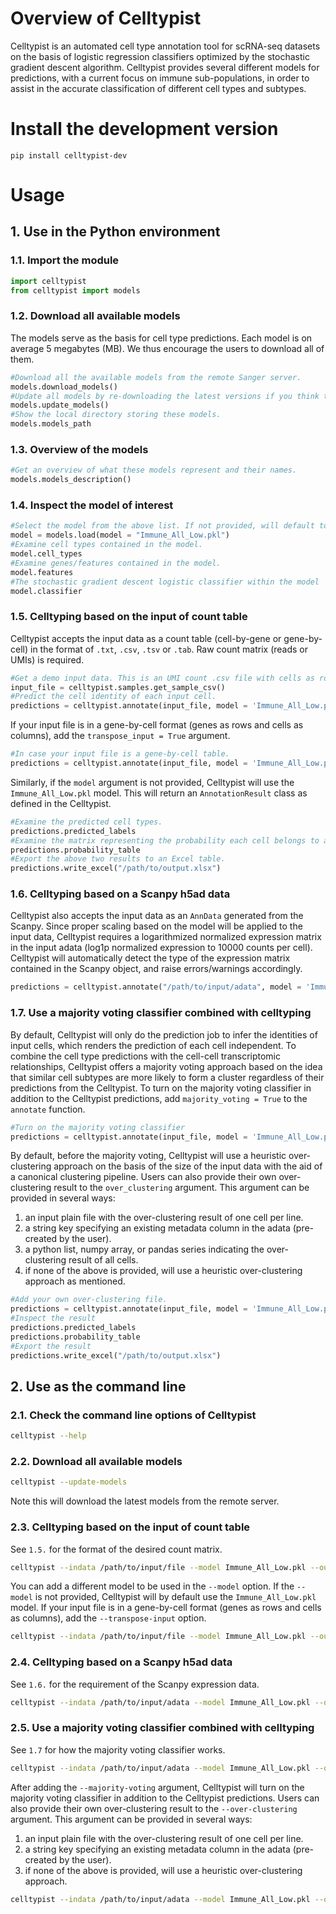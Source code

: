 # Overview of Celltypist
Celltypist is an automated cell type annotation tool for scRNA-seq datasets on the basis of logistic regression classifiers optimized by the stochastic gradient descent algorithm. Celltypist provides several different models for predictions, with a current focus on immune sub-populations, in order to assist in the accurate classification of different cell types and subtypes.

# Install the development version
```console
pip install celltypist-dev
```

# Usage

## 1. Use in the Python environment

### 1.1. Import the module
```python
import celltypist
from celltypist import models
```

### 1.2. Download all available models
The models serve as the basis for cell type predictions. Each model is on average 5 megabytes (MB). We thus encourage the users to download all of them.
```python
#Download all the available models from the remote Sanger server.
models.download_models()
#Update all models by re-downloading the latest versions if you think they may be outdated.
models.update_models()
#Show the local directory storing these models.
models.models_path
```

### 1.3. Overview of the models
```python
#Get an overview of what these models represent and their names.
models.models_description()
```
### 1.4. Inspect the model of interest
```python
#Select the model from the above list. If not provided, will default to `Immune_All_Low.pkl`.  
model = models.load(model = "Immune_All_Low.pkl")
#Examine cell types contained in the model.
model.cell_types
#Examine genes/features contained in the model.
model.features
#The stochastic gradient descent logistic classifier within the model
model.classifier
```
### 1.5. Celltyping based on the input of count table 

Celltypist accepts the input data as a count table (cell-by-gene or gene-by-cell) in the format of `.txt`, `.csv`, `.tsv` or `.tab`. Raw count matrix (reads or UMIs) is required.
```python
#Get a demo input data. This is an UMI count .csv file with cells as rows and genes as columns.
input_file = celltypist.samples.get_sample_csv()
#Predict the cell identity of each input cell.
predictions = celltypist.annotate(input_file, model = 'Immune_All_Low.pkl')
```
If your input file is in a gene-by-cell format (genes as rows and cells as columns), add the `transpose_input = True` argument.
```python
#In case your input file is a gene-by-cell table.
predictions = celltypist.annotate(input_file, model = 'Immune_All_Low.pkl', transpose_input = True)
```

Similarly, if the `model` argument is not provided, Celltypist will use the `Immune_All_Low.pkl` model.
This will return an `AnnotationResult` class as defined in the Celltypist.
```python
#Examine the predicted cell types.
predictions.predicted_labels
#Examine the matrix representing the probability each cell belongs to a given cell type.
predictions.probability_table
#Export the above two results to an Excel table.
predictions.write_excel("/path/to/output.xlsx")
```
### 1.6. Celltyping based on a Scanpy h5ad data
Celltypist also accepts the input data as an `AnnData` generated from the Scanpy. Since proper scaling based on the model will be applied to the input data, Celltypist requires a logarithmized normalized expression matrix in the input adata (log1p normalized expression to 10000 counts per cell). Celltypist will automatically detect the type of the expression matrix contained in the Scanpy object, and raise errors/warnings accordingly.
```python
predictions = celltypist.annotate("/path/to/input/adata", model = 'Immune_All_Low.pkl')
```

### 1.7. Use a majority voting classifier combined with celltyping 
By default, Celltypist will only do the prediction job to infer the identities of input cells, which renders the prediction of each cell independent. To combine the cell type predictions with the cell-cell transcriptomic relationships, Celltypist offers a majority voting approach based on the idea that similar cell subtypes are more likely to form a cluster regardless of their predictions from the Celltypist. 
To turn on the majority voting classifier in addition to the Celltypist predictions, add `majority_voting = True` to the `annotate` function. 
```python
#Turn on the majority voting classifier
predictions = celltypist.annotate(input_file, model = 'Immune_All_Low.pkl', majority_voting = True)
```

By default, before the majority voting, Celltypist will use a heuristic over-clustering approach on the basis of the size of the input data with the aid of a canonical clustering pipeline. Users can also provide their own over-clustering result to the `over_clustering` argument. This argument can be provided in several ways:
   1) an input plain file with the over-clustering result of one cell per line.
   2) a string key specifying an existing metadata column in the adata (pre-created by the user).
   3) a python list, numpy array, or pandas series indicating the over-clustering result of all cells.
   4) if none of the above is provided, will use a heuristic over-clustering approach as mentioned.
```python
#Add your own over-clustering file.
predictions = celltypist.annotate(input_file, model = 'Immune_All_Low.pkl', majority_voting = True, over_clustering = "/path/to/over_clustering/file")
#Inspect the result
predictions.predicted_labels
predictions.probability_table
#Export the result
predictions.write_excel("/path/to/output.xlsx")
```

## 2. Use as the command line

### 2.1. Check the command line options of Celltypist
```bash
celltypist --help
```

### 2.2. Download all available models
```bash
celltypist --update-models
```
Note this will download the latest models from the remote server.

### 2.3. Celltyping based on the input of count table
See `1.5.` for the format of the desired count matrix.
```bash
celltypist --indata /path/to/input/file --model Immune_All_Low.pkl --outdir /path/to/outdir
```
You can add a different model to be used in the `--model` option. If the `--model` is not provided, Celltypist will by default use the `Immune_All_Low.pkl` model. If your input file is in a gene-by-cell format (genes as rows and cells as columns), add the `--transpose-input` option.
```bash
celltypist --indata /path/to/input/file --model Immune_All_Low.pkl --outdir /path/to/outdir --transpose-input
```

### 2.4. Celltyping based on a Scanpy h5ad data
See `1.6.` for the requirement of the Scanpy expression data. 
```bash
celltypist --indata /path/to/input/adata --model Immune_All_Low.pkl --outdir /path/to/outdir
```

### 2.5. Use a majority voting classifier combined with celltyping
See `1.7` for how the majority voting classifier works.
```bash
celltypist --indata /path/to/input/adata --model Immune_All_Low.pkl --outdir /path/to/outdir --majority-voting
```
After adding the `--majority-voting` argument, Celltypist will turn on the majority voting classifier in addition to the Celltypist predictions.  Users can also provide their own over-clustering result to the `--over-clustering` argument. This argument can be provided in several ways:
   1) an input plain file with the over-clustering result of one cell per line.
   2) a string key specifying an existing metadata column in the adata (pre-created by the user).
   3) if none of the above is provided, will use a heuristic over-clustering approach.
```bash
celltypist --indata /path/to/input/adata --model Immune_All_Low.pkl --outdir /path/to/outdir --majority-voting --over-clustering /path/to/over_clustering/file
```
